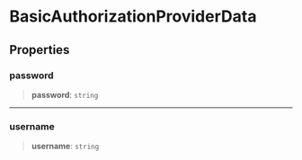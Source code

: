 # BasicAuthorizationProviderData

## Properties

### password

> **password**: `string`

***

### username

> **username**: `string`
